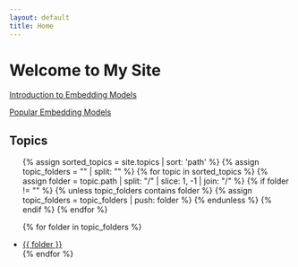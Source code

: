 ```yaml
---
layout: default
title: Home
---
```


# Welcome to My Site

[Introduction to Embedding Models](topics/embedding_models/Introduction_to_Embedding_Models_seo.md)

[Popular Embedding Models](topics/popular_embedding_models/Popular_Embedding_Models_seo.md)

## Topics

<ul>
  {% assign sorted_topics = site.topics | sort: 'path' %}
  {% assign topic_folders = "" | split: "" %}
  {% for topic in sorted_topics %}
    {% assign folder = topic.path | split: "/" | slice: 1, -1 | join: "/" %}
    {% if folder != "" %}
      {% unless topic_folders contains folder %}
        {% assign topic_folders = topic_folders | push: folder %}
      {% endunless %}
    {% endif %}
  {% endfor %}
  
  {% for folder in topic_folders %}
    <li><a href="{{ site.baseurl }}/{{ folder }}">{{ folder }}</a></li>
  {% endfor %}
</ul>